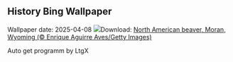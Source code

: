 ## History Bing Wallpaper
Wallpaper date: 2025-04-08
![](https://www.bing.com/th?id=OHR.BeaverDay_EN-US0090956170_UHD.jpg&w=1000)Download: [North American beaver, Moran, Wyoming (© Enrique Aguirre Aves/Getty Images)](https://www.bing.com/th?id=OHR.BeaverDay_EN-US0090956170_UHD.jpg)

Auto get programm by LtgX
